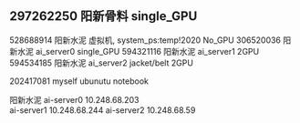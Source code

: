 297262250    阳新骨料                               single_GPU
--------------------------------------------------------------


528688914    阳新水泥 虚拟机, system_ps:temp!2020    No_GPU
306520036    阳新水泥 ai_server0                    single_GPU
594321116    阳新水泥 ai_server1                    2GPU
594534185    阳新水泥 ai_server2 jacket/belt        2GPU

202417081    myself ubunutu notebook

阳新水泥
ai-server0 10.248.68.203  
ai-server1  10.248.68.244
ai-server2  10.248.68.59